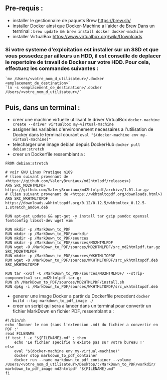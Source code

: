 ## Pre-requis :
- installer le gestionnaire de paquets Brew
	https://brew.sh/
- installer Docker ainsi que Docker-Machine a l'aider de Brew
	Dans un terminal : `brew update && brew install docker docker-machine`
- installer VirtualBox
	https://www.virtualbox.org/wiki/Downloads

### Si votre systeme d'exploitation est installer sur un SSD et que vous possedez par ailleurs un HDD, il est conseille de deplacer le repertoire de travail de Docker sur votre HDD. Pour cela, effectuez les commandes suivantes :
	`mv /Users/<votre_nom_d_utilisateur>/.docker <emplacement_de_destination>`
	`ln -s <emplacement_de_destination>/.docker /Users/<votre_nom_d_utilisateur>/`

## Puis, dans un terminal :
- creer une machine virtuelle utilisant le driver VirtualBox
	`docker-machine create --driver virtualbox my-virtual-machine`
- assigner les variables d'environnement necessaires a l'utilisation de Docker dans le terminal courant
	`eval "$(docker-machine env my-virtual-machine)"`
- telecharger une image debian depuis DockerHub
	`docker pull debian:stretch`
- creer un Dockerfile ressemblant a :
```
FROM debian:stretch

# voir GNU Linux Pratique n109
# (lien suivant provenant de <https://github.com/ValeryBruniaux/md2htmlpdf/releases>)
ARG SRC_MD2HTMLPDF https://github.com/ValeryBruniaux/md2htmlpdf/archive/1.01.tar.gz
# (lien suivant provenant de <https://wkhtmltopdf.org/downloads.html>)
ARG SRC_WKHTMLTOPDF https://downloads.wkhtmltopdf.org/0.12/0.12.5/wkhtmltox_0.12.5-1.stretch_amd64.deb

RUN apt-get update && apt-get -y install tar gzip pandoc openssl fontconfig libssl-dev wget vim

RUN mkdir -p /MarkDown_to_PDF
RUN mkdir -p /MarkDown_to_PDF/workdir
RUN mkdir -p /MarkDown_to_PDF/sources
RUN mkdir -p /Markdown_to_PDF/sources/MD2HTMLPDF
RUN wget -O /MarkDown_to_PDF/sources/MD2HTMLPDF/src_md2htmlpdf.tar.gz SRC_MD2HTMLPDF
RUN mkdir -p /MarkDown_to_PDF/sources/WKHTMLTOPDF
RUM wget -O /MarkDown_to_PDF/sources/WKHTMLTOPDF/src_wkhtmltopdf.deb SRC_WKHTMLTOPDF

RUN tar -xvzf -C /MarkDown_to_PDF/sources/MD2HTMLPDF/ --strip-components=1 src_md2htmlpdf.tar.gz
RUN sh /MarkDown_to_PDF/sources/MD2HTMLPDF/install.sh
RUN dpkg -i /MarkDown_to_PDF/sources/WKHTMLTOPDF/src_wkhtmltopdf.deb
```
- generer une image Docker a partir du Dockerfile precedent
	`docker build --tag markdown_to_pdf_image ./`
- creer un script qui sera a lancer dans un terminal pour convertir un fichier MarkDown en fichier PDF, ressemblant a :
```
#!/bin/sh
echo 'Donner le nom (sans l'extension .md) du fichier a convertir en PDF :'
read FILENAME
if test ! -e "${FILENAME}.md" ; then
	echo 'Le fichier specifie n'existe pas sur votre bureau !'
else
	eval "$(docker-machine env my-virtual-machine)"
	docker stop markdown_to_pdf_container
	docker run --name markdown_to_pdf_container --volume /Users/<votre_nom_d_utilisateur>/Desktop/:/MarkDown_to_PDF/workdir/ markdown_to_pdf_image md2htmlpdf "${FILENAME}.md"
fi
```
